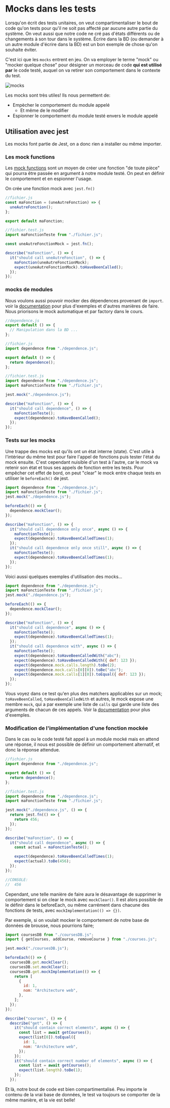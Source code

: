 # Mocks dans les tests

Lorsqu'on écrit des tests unitaires, on veut compartimentaliser le bout de code qu'on tests pour qu'il ne soit pas affecté par aucune autre partie du système. On veut aussi que notre code ne cré pas d'états différents ou de changements à son tour dans le système. Écrire dans la BD (ou demander à un autre module d'écrire dans la BD) est un bon exemple de chose qu'on souhaite éviter.

C'est ici que les `mocks` entrent en jeu. On va employer le terme "mock" ou "mocker quelque chose" pour désigner un morceau de code **qui est utilisé par** le code testé, auquel on va retirer son comportement dans le contexte du test.

![mocks](./images/mock1.png)

Les mocks sont très utiles! Ils nous permettent de:

- Empècher le comportement du module appelé
  - Et même de le modifier
- Espionner le comportement du module testé envers le module appelé

## Utilisation avec jest

Les mocks font partie de Jest, on a donc rien a installer ou même importer.

### Les mock functions

Les [mock functions](https://jestjs.io/docs/en/mock-functions) sont un moyen de créer une fonction "de toute pièce" qui pourra être passée en argument à notre module testé. On peut en définir le comportement et en espionner l'usage.

On crée une fonction mock avec `jest.fn()`

```javascript
//fichier.js
const maFonction = (uneAutreFonction) => {
  uneAutreFonction();
};

export default maFonction;
```

```javascript
//fichier.test.js
import maFonctionTeste from "./fichier.js";

const uneAutreFonctionMock = jest.fn();

describe("maFonction", () => {
  it("should call uneAutreFonction", () => {
    maFonction(uneAutreFonctionMock);
    expect(uneAutreFonctionMock).toHaveBeenCalled();
  });
});
```

### mocks de modules

Nous voulons aussi pouvoir mocker des dépendences provenant de `import`. voir la [documentation](https://jestjs.io/docs/en/es6-class-mocks) pour plus d'exemples et d'autres manières de faire. Nous priorisons le mock automatique et par factory dans le cours.

```javascript
//dependence.js
export default () => {
  // Manipulation dans la BD ...
};
```

```javascript
//fichier.js
import dependence from "./dependence.js";

export default () => {
  return dependence();
};
```

```javascript
//fichier.test.js
import dependence from "./dependence.js";
import maFonctionTeste from "./fichier.js";

jest.mock("./dependence.js");

describe("maFonction", () => {
  it("should call dependence", () => {
    maFonctionTeste();
    expect(dependence).toHaveBeenCalled();
  });
});
```

### Tests sur les mocks

Une trappe des mocks est qu'ils ont un état interne (state). C'est utile à l'intérieur du même test pour faire l'appel de fonctions puis tester l'état du mock ensuite. C'est cependant nuisible d'un test à l'autre, car le mock va retenir son état et tous ses appels de fonction entre les tests. Pour empêcher cet effet de bord, on peut "clear" le mock entre chaque tests en utiliser le `beforeEach()` de jest.

```javascript
import dependence from "./dependence.js";
import maFonctionTeste from "./fichier.js";
jest.mock("./dependence.js");

beforeEach(() => {
  dependence.mockClear();
});

describe("maFonction", () => {
  it("should call dependence only once", async () => {
    maFonctionTeste();
    expect(dependence).toHaveBeenCalledTimes(1);
  });
  it("should call dependence only once still", async () => {
    maFonctionTeste();
    expect(dependence).toHaveBeenCalledTimes(1);
  });
});
```

Voici aussi quelques exemples d'utilisation des mocks...

```javascript
import dependence from "./dependence.js";
import maFonctionTeste from "./fichier.js";
jest.mock("./dependence.js");

beforeEach(() => {
  dependence.mockClear();
});

describe("maFonction", () => {
  it("should call dependence", async () => {
    maFonctionTeste();
    expect(dependence).toHaveBeenCalledTimes(1);
  });
  it("should call dependence with", async () => {
    maFonctionTeste();
    expect(dependence).toHaveBeenCalledWith("abc");
    expect(dependence).toHaveBeenCalledWith({ def: 123 });
    expect(dependence.mock.calls.length).toBe(2);
    expect(dependence.mock.calls[0][0]).toBe("abc");
    expect(dependence.mock.calls[1][0]).toEqual({ def: 123 });
  });
});
```

Vous voyez dans ce test qu'en plus des matchers applicables sur un mock; `toHaveBeenCalled`, `toHaveBeenCalledWith` et autres, le mock expose une membre `mock`, qui a par exemple une liste de `calls` qui garde une liste des arguments de chacun de ces appels. Voir la [documentation](https://jestjs.io/docs/en/mock-functions) pour plus d'exemples.

### Modification de l'implémentation d'une fonction mockée

Dans le cas ou le code testé fait appel à un module mocké mais en attend une réponse, il nous est possible de définir un comportement alternatif, et donc la réponse attendue.

```javascript
//fichier.js
import dependence from "./dependence.js";

export default () => {
  return dependence();
};
```

```javascript
//fichier.test.js
import dependence from "./dependence.js";
import maFonctionTeste from "./fichier.js";

jest.mock("./dependence.js", () => {
  return jest.fn(() => {
    return 456;
  });
});

describe("maFonction", () => {
  it("should call dependence", async () => {
    const actual = maFonctionTeste();

    expect(dependence).toHaveBeenCalledTimes(1);
    expect(actual).toBe(456);
  });
});

//CONSOLE:
//  456
```

Cependant, une telle manière de faire aura le désavantage de supprimer le comportement si on clear le mock avec `mockClear()`. Il est alors possible de le définir dans le beforeEach, ou même carrément dans chacune des fonctions de tests, avec `mockImplementation(() => {})`.

Par exemple, si on voulait mocker le comportement de notre base de données de brousse, nous pourrions faire;

```javascript
import coursesDB from "./coursesDB.js";
import { getCourses, addCourse, removeCourse } from "./courses.js";

jest.mock("./coursesDB.js");

beforeEach(() => {
  coursesDB.get.mockClear();
  coursesDB.set.mockClear();
  coursesDB.get.mockImplementation(() => {
    return [
      {
        id: 1,
        nom: "Architecture web",
      },
    ];
  });
});

describe("courses", () => {
  describe("get", () => {
    it("should contain correct elements", async () => {
      const list = await getCourses();
      expect(list[0]).toEqual({
        id: 1,
        nom: "Architecture web",
      });
    });
    it("should contain correct number of elements", async () => {
      const list = await getCourses();
      expect(list.length).toBe(1);
    });
  });
```

Et là, notre bout de code est bien compartimentalisé. Peu importe le contenu de la vrai base de données, le test va toujours se comporter de la même manière, et la vie est belle!
